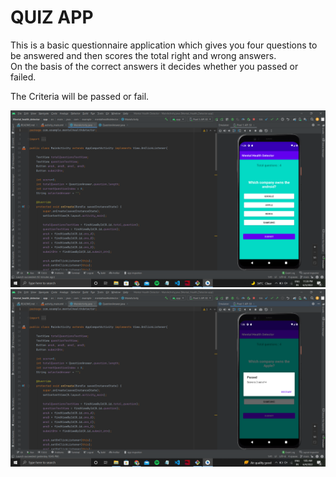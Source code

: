 # QUIZ APP

<p> This is a basic questionnaire application which gives you four questions to be answered and then scores the total right and wrong answers. <br>On the basis of the correct answers it decides whether you passed or failed. </P>

<p> The Criteria will be passed or fail. </p>
<img src="mad.png">
<img src="mad1.png">
